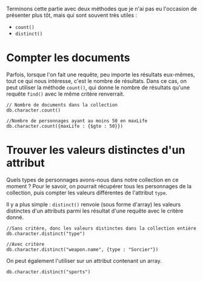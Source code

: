Terminons cette partie avec deux méthodes que je n'ai pas eu l'occasion de présenter plus tôt, mais qui sont souvent très utiles :

- ```count()```
- ```distinct()```

# Compter les documents

Parfois, lorsque l'on fait une requête, peu importe les résultats eux-mêmes, tout ce qui nous intéresse, c'est le nombre de résultats. Dans ce cas, on peut utiliser la méthode ```count()```, qui donne le nombre de résultats qu'une requête ```find()``` avec le même critère renverrait.

```
// Nombre de documents dans la collection
db.character.count()

//Nombre de personnages ayant au moins 50 en maxLife
db.character.count({maxLife : {$gte : 50}})
```

# Trouver les valeurs distinctes d'un attribut

Quels types de personnages avons-nous dans notre collection en ce moment ? Pour le savoir, on pourrait récupérer tous les personnages de la collection, puis compter les valeurs différentes de l'attribut ```type```. 

Il y a plus simple : ```distinct()``` renvoie (sous forme d'array) les valeurs distinctes d'un attributs parmi les résultat d'une requête avec le critère donné.

```
//Sans critère, donc les valeurs distinctes dans la collection entière
db.character.distinct("type")

//Avec critère
db.character.distinct("weapon.name", {type : "Sorcier"})
```

On peut également l'utiliser sur un attribut contenant un array.

```
db.character.distinct("sports")
```